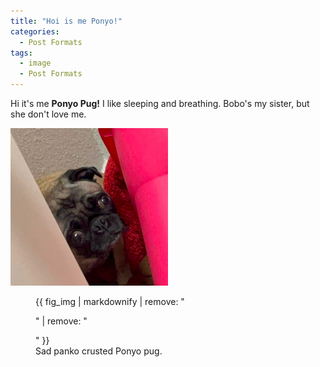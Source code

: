 ```yaml
---
title: "Hoi is me Ponyo!"
categories:
  - Post Formats
tags:
  - image
  - Post Formats
---
```

Hi it's me **Ponyo Pug!** I like sleeping and breathing. Bobo's my sister, but she don't love me.


<img src="/assets/images/sad-ponyo.jpg" alt="Sad Ponyo" style="width: 50%; height: auto;">



<figure>
  {{ fig_img | markdownify | remove: "<p>" | remove: "</p>" }}
  <figcaption>Sad panko crusted Ponyo pug.</figcaption>
</figure>
